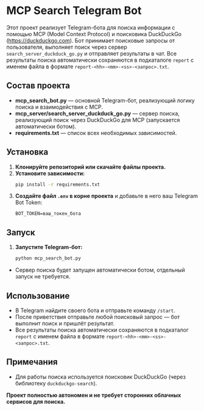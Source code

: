 # MCP Search Telegram Bot

Этот проект реализует Telegram-бота для поиска информации с помощью MCP (Model Context Protocol) и поисковика DuckDuckGo (https://duckduckgo.com). Бот принимает поисковые запросы от пользователя, выполняет поиск через сервер `search_server_duckduck_go.py` и отправляет результаты в чат. Все результаты поиска автоматически сохраняются в подкаталоге `report` с именем файла в формате `report-<hh>-<mm>-<ss>-<запрос>.txt`.

## Состав проекта
- **mcp_search_bot.py** — основной Telegram-бот, реализующий логику поиска и взаимодействия с MCP.
- **mcp_server/search_server_duckduck_go.py** — сервер поиска, реализующий поиск через DuckDuckGo для MCP (запускается автоматически ботом).
- **requirements.txt** — список всех необходимых зависимостей.

## Установка
1. **Клонируйте репозиторий или скачайте файлы проекта.**
2. **Установите зависимости:**
   ```sh
   pip install -r requirements.txt
   ```
3. **Создайте файл `.env` в корне проекта** и добавьте в него ваш Telegram Bot Token:
   ```env
   BOT_TOKEN=ваш_токен_бота
   ```

## Запуск
1. **Запустите Telegram-бот:**
   ```sh
   python mcp_search_bot.py
   ```
- Сервер поиска будет запущен автоматически ботом, отдельный запуск не требуется.

## Использование
- В Telegram найдите своего бота и отправьте команду `/start`.
- После приветствия отправьте любой поисковый запрос — бот выполнит поиск и пришлёт результат.
- Все результаты поиска автоматически сохраняются в подкаталог `report` с именем файла в формате `report-<hh>-<mm>-<ss>-<запрос>.txt`.

## Примечания
- Для работы поиска используется поисковик DuckDuckGo (через библиотеку `duckduckgo-search`).

**Проект полностью автономен и не требует сторонних облачных сервисов для поиска.** 